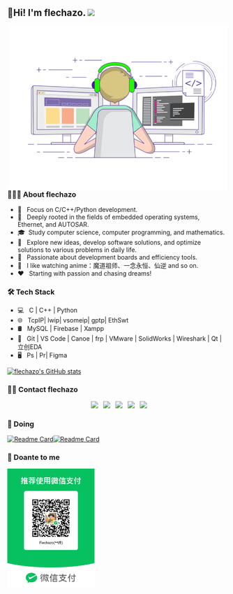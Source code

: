<h2> 🚃Hi! I'm flechazo. <img src="https://avatars.githubusercontent.com/u/109460983" width="25"></h2>

<img align="right" alt="GIF" src="https://raw.githubusercontent.com/FlechazoCLF/FlechazoCLF/refs/heads/master/static/image/image1.gif" width="500"/>

<h3> 👨🏻‍💻 About flechazo </h3>

- 🔭 &nbsp; Focus on C/C++/Python development.
- 💼 &nbsp; Deeply rooted in the fields of embedded operating systems, Ethernet, and AUTOSAR.
- 🎓  &nbsp;Study computer science, computer programming, and mathematics.
- 🤔 &nbsp; Explore new ideas, develop software solutions, and optimize solutions to various problems in daily life.
- 🌱 &nbsp; Passionate about development boards and efficiency tools.
- 🎃 &nbsp; I like watching anime：魔道祖师、一念永恒、仙逆 and so on.
- ❤️ &nbsp; Starting with passion and chasing dreams!

<h3>🛠 Tech Stack</h3>

- 💻 &nbsp; C | C++ | Python
- 🌐 &nbsp; TcpIP| lwip| vsomeip| gptp| EthSwt
- 🛢 &nbsp; MySQL | Firebase | Xampp
- 🔧 &nbsp; Git | VS Code | Canoe | frp | VMware | SolidWorks | Wireshark | Qt | 立创EDA
- 🖥 &nbsp; Ps | Pr| Figma

[![flechazo's GitHub stats](https://github-readme-stats.vercel.app/api?username=FlechazoCLF)](https://github.com/anuraghazra/github-readme-stats)

<h3> 🤝🏻 Contact flechazo </h3>

<p align="center">
&nbsp; <a href="https://github.com/FlechazoCLF" target="_blank" rel="noopener noreferrer"><img src="https://github.githubassets.com/favicons/favicon.svg"  width="50" /></a>
&nbsp; <a href="https://gitee.com/FlechazoCLF" target="_blank" rel="noopener noreferrer"><img src="https://gitee.com/favicon.ico" width="50" /></a>
&nbsp; <a href="https://www.zhihu.com/people/jiu_sheng" target="_blank" rel="noopener noreferrer"><img src="https://static.zhihu.com/heifetz/favicon.ico" width="50" /></a>  
&nbsp; <a href="https://blog.csdn.net/qianshang52013" target="_blank" rel="noopener noreferrer"><img src="
https://g.csdnimg.cn/static/logo/favicon32.ico" width="50" /></a>  
&nbsp; <a href="http://flechazo.mba/" target="_blank" rel="noopener noreferrer"><img src="http://flechazo.mba/images/avatar.jpg"  width="50" /></a>
</p>

<h3> 💮 Doing </h3>

[![Readme Card](https://github-readme-stats.vercel.app/api/pin/?username=Flechazoclf&repo=CCOS)](https://github.com/FlechazoCLF/CCOS)[![Readme Card](https://github-readme-stats.vercel.app/api/pin/?username=Flechazoclf&repo=CCTools)](https://github.com/FlechazoCLF/CCTools)

<h3> 🍳 Doante to me </h3>

<img align="center" alt="" src="https://raw.githubusercontent.com/FlechazoCLF/FlechazoCLF/refs/heads/master/static/image/wechat.png" width="200"/>
